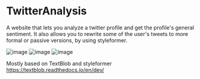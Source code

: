 # TwitterAnalysis
A website that lets you analyze a twitter profile and get the profile's general sentiment. 
It also allows you to rewrite some of the user's tweets to more formal or passive versions, by using styleformer.

![image](https://user-images.githubusercontent.com/34816498/139557479-09db77d8-d9fd-4f98-957d-0546003a7473.png)
![image](https://user-images.githubusercontent.com/34816498/139557490-5d480f2c-54e1-413a-afab-519d024dcf93.png)
![image](https://user-images.githubusercontent.com/34816498/139557530-0bff0f54-ba2f-465a-85e7-15836ebb7448.png)


Mostly based on TextBlob and styleformer
https://textblob.readthedocs.io/en/dev/
